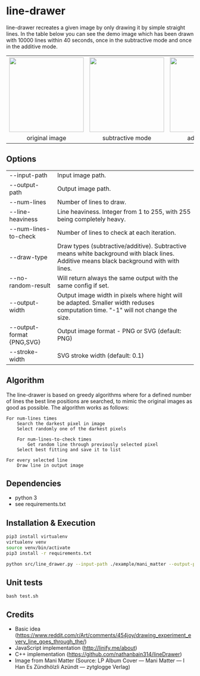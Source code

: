 # line-drawer
 
line-drawer recreates a given image by only drawing it by simple straight lines.
In the table below you can see the demo image which has been drawn with 10000 lines within 40 seconds, once in the subtractive mode and once in the additive mode.

<table>
  <tr>
    <th><img src="https://github.com/ced-mos/line-drawer/raw/main/example/mani_matter.png" width="200" /></th>
    <th><img src="https://github.com/ced-mos/line-drawer/raw/main/img/mani_matter_subtractive.png" width="200" /></th>
    <th><img src="https://github.com/ced-mos/line-drawer/raw/main/img/mani_matter_additive.png" width="200" /></th>
  </tr>
  <tr>
    <td style="text-align: center">original image</td>
    <td style="text-align: center">subtractive mode</td>
    <td style="text-align: center">additive mode</td>
  </tr>
</table>

## Options

<table>
    <tr>
        <td>--input-path</td>
        <td>Input image path.</td>
    </tr>
    <tr>
        <td>--output-path</td>
        <td>Output image path.</td>
    </tr>
    <tr>
        <td>--num-lines</td>
        <td>Number of lines to draw.</td>
    </tr>
    <tr>
        <td>--line-heaviness</td>
        <td>Line heaviness. Integer from 1 to 255, with 255 being completely heavy.</td>
    </tr>
    <tr>
        <td>--num-lines-to-check</td>
        <td>Number of lines to check at each iteration.</td>
    </tr>
    <tr>
        <td>--draw-type</td>
        <td>Draw types (subtractive/additive). Subtractive means white background with black lines. Additive means black background with with lines.</td>
    </tr>
    <tr>
        <td>--no-random-result</td>
        <td>Will return always the same output with the same config if set.</td>
    </tr>
    <tr>
        <td>--output-width</td>
        <td>Output image width in pixels where hight will be adapted. Smaller width reduses computation time. "-1" will not change the size.</td>
    </tr>
    <tr>
        <td>--output-format {PNG,SVG}</td>
        <td>Output image format - PNG or SVG (default: PNG)</td>
    </tr>
    <tr>
        <td>--stroke-width</td>
        <td>SVG stroke width (default: 0.1)</td>
    </tr>
</table>

## Algorithm
The line-drawer is based on greedy algorithms where for a defined number of lines the best line positions are searched, to mimic the original images as good as possible.
The algorithm works as follows:

```
For num-lines times
    Search the darkest pixel in image
    Select randomly one of the darkest pixels

    For num-lines-to-check times
        Get random line through previously selected pixel
    Select best fitting and save it to list

For every selected line
    Draw line in output image
```
## Dependencies
- python 3
- see requirements.txt

## Installation & Execution
```bash
pip3 install virtualenv
virtualenv venv
source venv/bin/activate
pip3 install -r requirements.txt

python src/line_drawer.py --input-path ./example/mani_matter --output-path ./out_image.png --num-lines 10000   
```

## Unit tests
```
bash test.sh
```

## Credits
- Basic idea (https://www.reddit.com/r/Art/comments/454joy/drawing_experiment_every_line_goes_through_the/)
- JavaScript implementation (http://linify.me/about)
- C++ implementation (https://github.com/nathanbain314/lineDrawer)
- Image from Mani Matter (Source: LP Album Cover — Mani Matter — I Han Es Zündhölzli Azündt — zytglogge Verlag)
